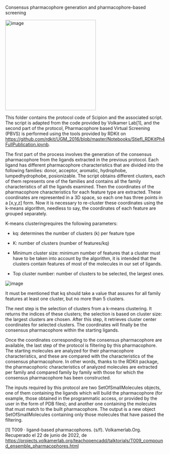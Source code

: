 Consensus pharmacophore generation and pharmacophore-based screening

<img width="285" alt="image" src="https://user-images.githubusercontent.com/83068588/175142526-f09a8552-8cd9-4b1d-84cd-1c5a88dcf7a8.png">

This folder contains the protocol code of Scipion and the associated script. The script is adapted from the code provided by Volkamer Lab[1], and the second part of the protocol, Pharmacophore based Virtual Screening (PBVS) is performed using the tools provided by RDKit on https://github.com/rdkit/UGM_2016/blob/master/Notebooks/Stiefl_RDKitPh4FullPublication.ipynb.

The first part of the process involves the generation of the consensus pharmacophore from the ligands extracted in the previous protocol. 
Each ligand has different pharmacophore characteristics that are divided into the following families: donor, acceptor, aromatic, hydrophobe, lumpedhydrophobe, posionizable. 
The script obtains different clusters, each of them represents one of the families and contains all the family characteristics of all the ligands examined.
Then the coordinates of the pharmacophore characteristics for each feature type are extracted. These coordinates are represented in a 3D space, so each one has three points in a [x,y,z] form. 
Now it is necessary to re-cluster these coordinates using the k-means algorithm, needless to say, the coordinates of each feature are grouped separately. 

K-means clusteringrequires the following parameters:
-	kq: determines the number of clusters (k) per feature type

-	K: number of clusters (number of features/kq)

-	Minimum cluster size: minimum number of features that a cluster must have to be taken into account by the algorithm, it is intended that the clusters contain features of most of the molecules in our set of ligands. 

-	Top cluster number: number of clusters to be selected, the largest ones.

![image](https://user-images.githubusercontent.com/83068588/175160182-88de5f21-0e98-4c4b-918a-f6d906e8215d.png)


It must be mentioned that kq should take a value that assures for all family features at least one cluster, but no more than 5 clusters.

The next step is the selection of clusters from a k-means clustering. It returns the indices of these clusters; the selection is based on cluster size: the largest clusters are chosen. 
After this step, it retrieves cluster center coordinates for selected clusters. The coordinates will finally be the consensus pharmacophore within the starting ligands.

Once the coordinates corresponding to the consensus pharmacophore are available, the last step of the protocol is filtering by this pharmacophore.
The starting molecules are analyzed for their pharmacophore characteristics, and these are compared with the characteristics of the consensus pharmacophore. In other words, thanks to the RDKit package, the pharmacophoric characteristics of analyzed molecules are extracted per family and compared family by family with those for which the consensus pharmacophore has been constructed.


The inputs required by this protocol are two SetOfSmallMolecules objects, one of them containing the ligands which will build the pharmacophore (for example, those obtained in the programmatic access, or provided by the user in the form of PDB files); and another one containing the molecules that must match to the built pharmacophore. The output is a new object SetOfSmallMolecules containing only those molecules that have passed the filtering.



[1] T009 · ligand-based pharmacophores. (s/f). Volkamerlab.Org. Recuperado el 22 de junio de 2022, de https://projects.volkamerlab.org/teachopencadd/talktorials/T009_compound_ensemble_pharmacophores.html

